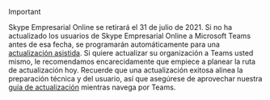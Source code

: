 > [!IMPORTANT]
> Skype Empresarial Online se retirará el 31 de julio de 2021. Si no ha actualizado los usuarios de Skype Empresarial Online a Microsoft Teams antes de esa fecha, se programarán automáticamente para una [actualización asistida](/microsoftteams/upgrade-assisted). Si quiere actualizar su organización a Teams usted mismo, le recomendamos encarecidamente que empiece a planear la ruta de actualización hoy. Recuerde que una actualización exitosa alinea la preparación técnica y del usuario, así que asegúrese de aprovechar nuestra [guía de actualización](/microsoftteams/upgrade-start-here) mientras navega por Teams.
